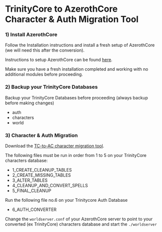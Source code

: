 # TrinityCore to AzerothCore Character & Auth Migration Tool

### 1) Install AzerothCore  

Follow the Installation instructions and install a fresh setup of AzerothCore (we will need this after the conversion).

Instructions to setup AzerothCore can be found [here](http://www.azerothcore.org/wiki/Installation).

Make sure you have a fresh installation completed and working with no additional modules before proceeding. 

### 2) Backup your TrinityCore Databases

Backup your TrinityCore Databases before proceeding (always backup before making changes)
- auth
- characters
- world

### 3) Character & Auth Migration

Download the [TC-to-AC character migration tool](https://github.com/azerothcore/tool-tc-migration).

The following files must be run in order from 1 to 5 on your TrinityCore characters database:

- 1_CREATE_CLEANUP_TABLES
- 2_CREATE_MISSING_TABLES
- 3_ALTER_TABLES
- 4_CLEANUP_AND_CONVERT_SPELLS
- 5_FINAL_CLEANUP

Run the following file no.6 on your Trinitycore Auth Database

- 6_AUTH_CONVERTER

Change the `worldserver.conf` of your AzerothCore server to point to your converted (ex TrinityCore) characters database
and start the `./worldserver`
